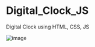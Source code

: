 # Digital_Clock_JS
Digital Clock using HTML, CSS, JS

![image](https://github.com/dineshkumarDK47/Digital_Clock_JS/assets/65418912/d44d50e5-fe23-4912-93bc-3367a9136e9a)
